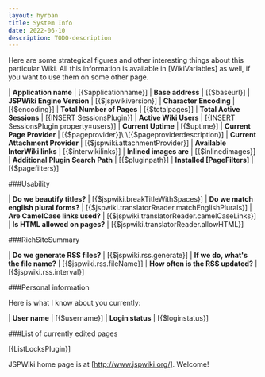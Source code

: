 ```yaml
---
layout: hyrban
title: System Info
date: 2022-06-10
description: TODO-description
---
```

Here are some strategical figures and other interesting things about this particular Wiki.  All this information is available in [WikiVariables] as well, if you want to use them on some other page.

| __Application name__               | [{$applicationname}]
| __Base address__                   | [{$baseurl}]
| __JSPWiki Engine Version__         | [{$jspwikiversion}] 
| __Character Encoding__             | [{$encoding}]
| __Total Number of Pages__          | [{$totalpages}]
| __Total Active Sessions__          | [{INSERT SessionsPlugin}]
| __Active Wiki Users__              | [{INSERT SessionsPlugin property=users}]
| __Current Uptime__                 | [{$uptime}]
| __Current Page Provider__          | [{$pageprovider}]\\ \\[{$pageproviderdescription}]
| __Current Attachment Provider__    | [{$jspwiki.attachmentProvider}]
| __Available InterWiki links__      | [{$interwikilinks}]
| __Inlined images are__             | [{$inlinedimages}]
| __Additional Plugin Search Path__  | [{$pluginpath}]
| __Installed [PageFilters]__        | [{$pagefilters}]

###Usability

| __Do we beautify titles?__ | [{$jspwiki.breakTitleWithSpaces}]
| __Do we match english plural forms?__ | [{$jspwiki.translatorReader.matchEnglishPlurals}]
| __Are CamelCase links used?__ | [{$jspwiki.translatorReader.camelCaseLinks}]
| __Is HTML allowed on pages?__ | [{$jspwiki.translatorReader.allowHTML}]

###RichSiteSummary

| __Do we generate RSS files?__ | [{$jspwiki.rss.generate}]
| __If we do, what's the file name?__ | [{$jspwiki.rss.fileName}]
| __How often is the RSS updated?__ |  [{$jspwiki.rss.interval}]

###Personal information

Here is what I know about you currently:

| __User name__    | [{$username}]
| __Login status__ | [{$loginstatus}]

###List of currently edited pages

[{ListLocksPlugin}]

JSPWiki home page is at [http://www.jspwiki.org/]. Welcome!
